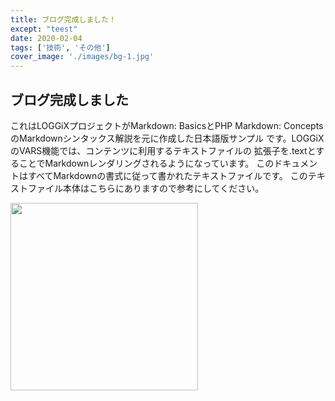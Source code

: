 ```yaml
---
title: ブログ完成しました！
except: "teest"
date: 2020-02-04
tags: ['技術', 'その他']
cover_image: './images/bg-1.jpg'
---
```


## ブログ完成しました


これはLOGGiXプロジェクトがMarkdown: BasicsとPHP Markdown:
ConceptsのMarkdownシンタックス解説を元に作成した日本語版サンプル
です。LOGGiXのVARS機能では、コンテンツに利用するテキストファイルの
拡張子を.textとすることでMarkdownレンダリングされるようになっています。
このドキュメントはすべてMarkdownの書式に従って書かれたテキストファイルです。
このテキストファイル本体はこちらにありますので参考にしてください。

  <img src="https://images.unsplash.com/photo-1569025743873-ea3a9ade89f9?ixlib=rb-1.2.1&ixid=eyJhcHBfaWQiOjEyMDd9&auto=format&fit=crop&w=1650&q=80" width="300">